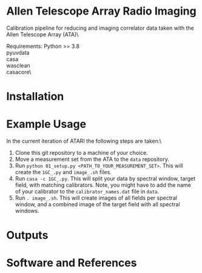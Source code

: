 # Allen Telescope Array Radio Imaging
Calibration pipeline for reducing and imaging correlator data taken with the Allen Telescope Array (ATA)\

Requirements:
Python >= 3.8\
pyuvdata\
casa\
wasclean\
casacore\

# Installation

# Example Usage
In the current iteration of ATARI the following steps are taken:\
1. Clone this git repository to a machine of your choice.
2. Move a measurement set from the ATA to the `data` repository.
3. Run `python 01_setup.py <PATH_TO_YOUR_MEASUREMENT_SET>`. This will create the `1GC_.py` and `image_.sh` files.
4. Run `casa -c 1GC_.py`. This will split your data by spectral window, target field, with matching calibrators. Note, you might have to add the name of your calibrator to the `calibrator_names.dat` file in `data`.
5. Run `. image_.sh`. This will create images of all fields per spectral window, and a combined image of the target field with all spectral windows.

# Outputs

# Software and References